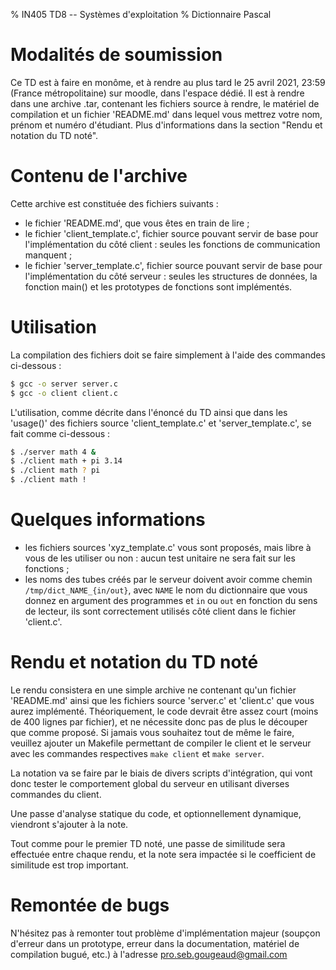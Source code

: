 % IN405 TD8 -- Systèmes d'exploitation
% Dictionnaire Pascal

# Modalités de soumission
Ce TD est à faire en monôme, et à rendre au plus tard le 25 avril 2021,
23:59 (France métropolitaine) sur moodle, dans l'espace dédié. Il est à
rendre dans une archive .tar, contenant les fichiers source à rendre, le
matériel de compilation et un fichier 'README.md' dans lequel vous mettrez
votre nom, prénom et numéro d'étudiant. Plus d'informations dans la section
"Rendu et notation du TD noté".

# Contenu de l'archive
Cette archive est constituée des fichiers suivants :

- le fichier 'README.md', que vous êtes en train de lire ;
- le fichier 'client_template.c', fichier source pouvant servir de base pour
  l'implémentation du côté client : seules les fonctions de communication
  manquent ;
- le fichier 'server_template.c', fichier source pouvant servir de base pour
  l'implémentation du côté serveur : seules les structures de données, la
  fonction main() et les prototypes de fonctions sont implémentés.

# Utilisation
La compilation des fichiers doit se faire simplement à l'aide des commandes
ci-dessous :

```bash
$ gcc -o server server.c
$ gcc -o client client.c
```

L'utilisation, comme décrite dans l'énoncé du TD ainsi que dans les 'usage()'
des fichiers source 'client_template.c' et 'server_template.c', se fait comme
ci-dessous :

```bash
$ ./server math 4 &
$ ./client math + pi 3.14
$ ./client math ? pi
$ ./client math !
```

# Quelques informations
- les fichiers sources 'xyz_template.c' vous sont proposés, mais libre à vous
  de les utiliser ou non : aucun test unitaire ne sera fait sur les fonctions ;
- les noms des tubes créés par le serveur doivent avoir comme chemin
  `/tmp/dict_NAME_{in/out}`, avec `NAME` le nom du dictionnaire que vous donnez
  en argument des programmes et `in` ou `out` en fonction du sens de lecteur,
  ils sont correctement utilisés côté client dans le fichier 'client.c'.

# Rendu et notation du TD noté
Le rendu consistera en une simple archive ne contenant qu'un fichier
'README.md' ainsi que les fichiers source 'server.c' et 'client.c' que vous
aurez implémenté. Théoriquement, le code devrait être assez court (moins de 400
lignes par fichier), et ne nécessite donc pas de plus le découper que comme
proposé. Si jamais vous souhaitez tout de même le faire, veuillez ajouter un
Makefile permettant de compiler le client et le serveur avec les commandes
respectives `make client` et `make server`.

La notation va se faire par le biais de divers scripts d'intégration, qui vont
donc tester le comportement global du serveur en utilisant diverses commandes
du client.

Une passe d'analyse statique du code, et optionnellement dynamique, viendront
s'ajouter à la note.

Tout comme pour le premier TD noté, une passe de similitude sera effectuée
entre chaque rendu, et la note sera impactée si le coefficient de similitude
est trop important.

# Remontée de bugs
N'hésitez pas à remonter tout problème d'implémentation majeur (soupçon
d'erreur dans un prototype, erreur dans la documentation, matériel de
compilation bugué, etc.) à l'adresse pro.seb.gougeaud@gmail.com